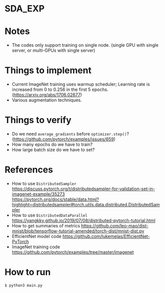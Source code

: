 # SDA_EXP

# Notes

  - The codes only support training on single node. (single GPU with single server, or multi-GPUs with single server)

# Things to implement

  - Current ImageNet training uses warmup scheduler; Learning rate is increased from 0 to
0.256 in the first 5 epochs. (https://arxiv.org/abs/1706.02677)
  - Various augmentation techniques.

# Things to verify

  - Do we need `average_gradients` before `optimizer.step()`? (https://github.com/pytorch/examples/issues/659)
  - How many epochs do we have to train?
  - How large batch size do we have to set?

# References

  - How to use `DistributedSampler`
    <https://discuss.pytorch.org/t/distributedsampler-for-validation-set-in-imagenet-example/35273> \
    <https://pytorch.org/docs/stable/data.html?highlight=distributedsampler#torch.utils.data.distributed.DistributedSampler>
  - How to use `DistributedDataParallel`
    <https://yangkky.github.io/2019/07/08/distributed-pytorch-tutorial.html>
  - How to get summaries of metrics
    <https://github.com/leo-mao/dist-mnist/blob/tensorflow-tutorial-amended/torch-dist/mnist-dist.py>
  - EfficientNet model code
    <https://github.com/lukemelas/EfficientNet-PyTorch>
  - ImageNet training code
    <https://github.com/pytorch/examples/tree/master/imagenet>

# How to run

```sh
$ python3 main.py
```

